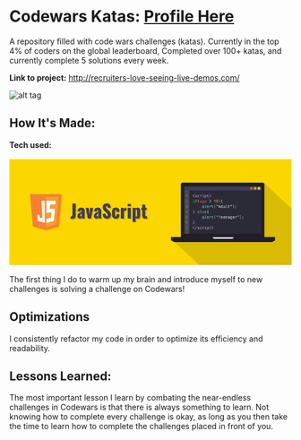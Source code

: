 # Codewars Katas: [Profile Here](https://www.codewars.com/users/ThomasAlanStevens)
 
A repository filled with code wars challenges (katas). Currently in the top 4% of coders on the global leaderboard, Completed over 100+ katas, and currently complete 5 solutions every week.

**Link to project:** http://recruiters-love-seeing-live-demos.com/

![alt tag](https://www.codewars.com/users/ThomasAlanStevens)

## How It's Made:

**Tech used:**
<br></br>
<img src="imgs/javascript-illustration.jpeg">

The first thing I do to warm up my brain and introduce myself to new challenges is solving a challenge on Codewars! 

## Optimizations

I consistently refactor my code in order to optimize its efficiency and readability.

## Lessons Learned:

The most important lesson I learn by combating the near-endless challenges in Codewars is that there is always something to learn. Not knowing how to complete every challenge is okay, as long as you then take the time to learn how to complete the challenges placed in front of you.
